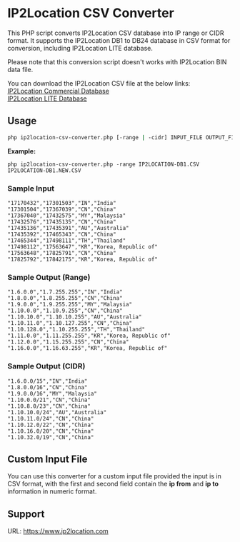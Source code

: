 # IP2Location CSV Converter

This PHP script converts IP2Location CSV database into IP range or CIDR format. It supports the IP2Location DB1 to DB24 database in CSV format for conversion, including IP2Location LITE database.

Please note that this conversion script doesn't works with IP2Location BIN data file.

You can download the IP2Location CSV file at the below links:  
[IP2Location Commercial Database](https://www.ip2location.com)   
[IP2Location LITE Database](https://lite.ip2location.com)  


## Usage

``` bash
php ip2location-csv-converter.php [-range | -cidr] INPUT_FILE OUTPUT_FILE
```

**Example:**

```
php ip2location-csv-converter.php -range IP2LOCATION-DB1.CSV IP2LOCATION-DB1.NEW.CSV

```

### Sample Input

```
"17170432","17301503","IN","India"
"17301504","17367039","CN","China"
"17367040","17432575","MY","Malaysia"
"17432576","17435135","CN","China"
"17435136","17435391","AU","Australia"
"17435392","17465343","CN","China"
"17465344","17498111","TH","Thailand"
"17498112","17563647","KR","Korea, Republic of"
"17563648","17825791","CN","China"
"17825792","17842175","KR","Korea, Republic of"
```



### Sample Output (Range)

```
"1.6.0.0","1.7.255.255","IN","India"
"1.8.0.0","1.8.255.255","CN","China"
"1.9.0.0","1.9.255.255","MY","Malaysia"
"1.10.0.0","1.10.9.255","CN","China"
"1.10.10.0","1.10.10.255","AU","Australia"
"1.10.11.0","1.10.127.255","CN","China"
"1.10.128.0","1.10.255.255","TH","Thailand"
"1.11.0.0","1.11.255.255","KR","Korea, Republic of"
"1.12.0.0","1.15.255.255","CN","China"
"1.16.0.0","1.16.63.255","KR","Korea, Republic of"
```



### Sample Output (CIDR)

```
"1.6.0.0/15","IN","India"
"1.8.0.0/16","CN","China"
"1.9.0.0/16","MY","Malaysia"
"1.10.0.0/21","CN","China"
"1.10.8.0/23","CN","China"
"1.10.10.0/24","AU","Australia"
"1.10.11.0/24","CN","China"
"1.10.12.0/22","CN","China"
"1.10.16.0/20","CN","China"
"1.10.32.0/19","CN","China"
```

## Custom Input File
You can use this converter for a custom input file provided the input is in CSV format, with the first and second field contain the **ip from** and **ip to** information in numeric format.

## Support
URL: https://www.ip2location.com
